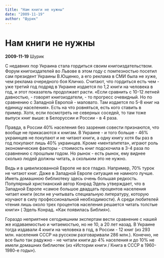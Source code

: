 ```yaml
---
title: "Нам книги не нужны"
date: "2009-11-19"
author: "Шурик"
---
```


# Нам книги не нужны

**2009-11-19** Шурик

С недавних пор Украина стала гордиться своим книгоиздательством. Форум книгоиздателей во Львове в этом году с помпезностью посетил сам президент Украины В.Ющенко, а его реклама в СМИ была не хуже, чем реклама очередного боя Кличко. Считают, что гордиться есть чем - уже третий год подряд в Украине издается по 1,2 книги на человека в год, и этот показатель продолжает расти. «Если сравнить с 10-12 летней давностью, - говорят книгоиздатели, - то прогресс очевидный. Но по сравнению с Западной Европой - маловато. Там издается по 5-8 книг на единицу населения». Есть на что ровняться, есть кого ставить в пример. Хотя, если посмотреть не северных соседей, то там тоже выпуск книг выше: в Белоруссии и России - в 4 раза.

Правда, в России 40% населения без зазрения совести признаются, что вообще не прикасаются к книгам. В Украине - и того больше - 46% украинцев не покупают и не читают книги, а одну книгу хотя бы раз в год покупают лишь 40% украинцев. Кроме «менталитета», играют роль экономические факторы - стоимость книг подскочила в 3-4 раза по сравнению с прошлым годом. Но рынок - есть рынок, ему виднее сколько людей должны читать, а скольким это не нужно.

Ведь и в цивилизованной Европе не все гладко. Например, 70% турок не читают книг. Даже в Западной Европе ситуация не намного лучше. Иметь домашнюю библиотеку здесь очень большая редкость. Популярный христианский автор Конрад Эдель утверждает, что в Западной Европе «самое большое двадцать процентов населения читает книги (если не учитывать специальную литературу, которую изучают в силу профессиональной необходимости). А среди любителей чтения лишь около трех процентов населения решается читать толстые книги» ( Эдель Конрад. «Как появилась Библия»).

Гораздо неприятнее сегодняшним экспертам вести сравнение с нашей же издаваемостью и читаемостью, но не 10, а 20 лет назад. В Украине тогда издавали 4 книги на человека в год, в России - 12 книг (из 293 млн. населения СССР на русском разговаривали 286 млн.). Конечно, не все было так радужно - не читали книги до 4% населения и до 10% не имели домашних библиотек (из «Истории книги / Книга в СССР в 1960-1980-е годы»).